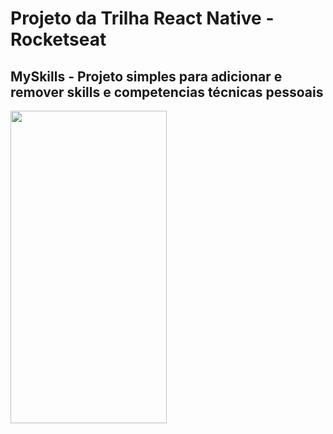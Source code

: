# Projeto da Trilha React Native - Rocketseat

## MySkills - Projeto simples para adicionar e remover skills e competencias técnicas pessoais

<img src="src/assets/Rocket-help.gif" width="250" height="500"/>